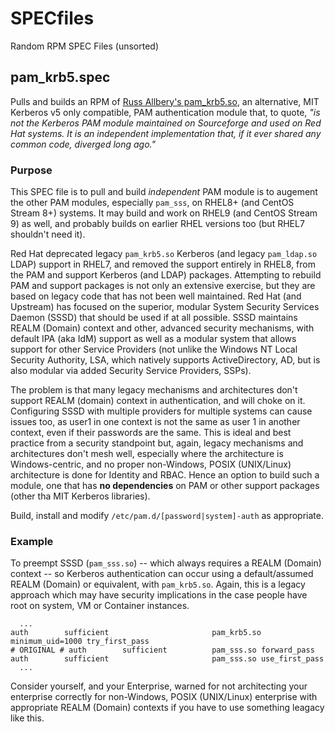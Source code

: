 # SPECfiles

Random RPM SPEC Files (unsorted)


## pam_krb5.spec

Pulls and builds an RPM of [Russ Allbery's pam_krb5.so](https://github.com/rra/pam-krb5), an alternative, MIT Kerberos v5 only compatible, PAM authentication module that, to quote, *"is not the Kerberos PAM module maintained on Sourceforge and used on Red Hat systems. It is an independent implementation that, if it ever shared any common code, diverged long ago."*

### Purpose

This SPEC file is to pull and build *independent* PAM module is to augement the other PAM modules, especially `pam_sss`, on RHEL8+ (and CentOS Stream 8+) systems.  It may build and work on RHEL9 (and CentOS Stream 9) as well, and probably builds on earlier RHEL versions too (but RHEL7 shouldn't need it).

Red Hat deprecated legacy `pam_krb5.so` Kerberos (and legacy `pam_ldap.so` LDAP) support in RHEL7, and removed the support entirely in RHEL8, from the PAM and support Kerberos (and LDAP) packages.  Attempting to rebuild PAM and support packages is not only an extensive exercise, but they are based on legacy code that has not been well maintained.  Red Hat (and Upstream) has focused on the superior, modular System Security Services Daemon (SSSD) that should be used if at all possible.  SSSD maintains REALM (Domain) context and other, advanced security mechanisms, with default IPA (aka IdM) support as well as a modular system that allows support for other Service Providers (not unlike the Windows NT Local Security Authority, LSA, which natively supports ActiveDirectory, AD, but is also modular via added Security Service Providers, SSPs).

The problem is that many legacy mechanisms and architectures don't support REALM (domain) context in authentication, and will choke on it.  Configuring SSSD with multiple providers for multiple systems can cause issues too, as user1 in one context is not the same as user 1 in another context, even if their passwords are the same.  This is ideal and best practice from a security standpoint but, again, legacy mechanisms and architectures don't mesh well, especially where the architecture is Windows-centric, and no proper non-Windows, POSIX (UNIX/Linux) architecture is done for Identity and RBAC.  Hence an option to build such a module, one that has **no dependencies** on PAM or other support packages (other tha MIT Kerberos libraries).

Build, install and modify `/etc/pam.d/[password|system]-auth` as appropriate.

### Example

To preempt SSSD (`pam_sss.so`) -- which always requires a REALM (Domain) context -- so Kerberos authentication can occur using a default/assumed REALM (Domain) or equivalent, with `pam_krb5.so`.  Again, this is a legacy approach which may have security implications in the case people have root on system, VM or Container instances.

```
  ... 
auth        sufficient                       pam_krb5.so minimum_uid=1000 try_first_pass
# ORIGINAL # auth        sufficient          pam_sss.so forward_pass
auth        sufficient                       pam_sss.so use_first_pass
  ... 
```

Consider yourself, and your Enterprise, warned for not architecting your enterprise correctly for non-Windows, POSIX (UNIX/Linux) enterprise with appropriate REALM (Domain) contexts if you have to use something leagacy like this.

